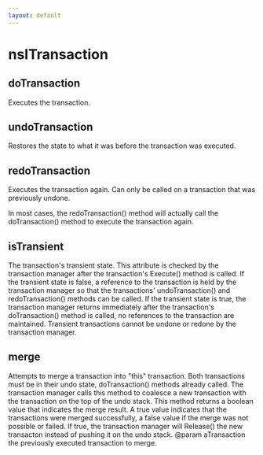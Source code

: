 ```yaml
---
layout: default
---
```


# nsITransaction #

## doTransaction ##

Executes the transaction.


## undoTransaction ##

Restores the state to what it was before the transaction was executed.


## redoTransaction ##

Executes the transaction again. Can only be called on a transaction that
was previously undone.
<P>
In most cases, the redoTransaction() method will actually call the
doTransaction() method to execute the transaction again.


## isTransient ##

The transaction's transient state. This attribute is checked by
the transaction manager after the transaction's Execute() method is called.
If the transient state is false, a reference to the transaction is
held by the transaction manager so that the transactions' undoTransaction()
and redoTransaction() methods can be called. If the transient state is
true, the transaction manager returns immediately after the transaction's
doTransaction() method is called, no references to the transaction are
maintained. Transient transactions cannot be undone or redone by the
transaction manager.


## merge ##

Attempts to merge a transaction into "this" transaction. Both transactions
must be in their undo state, doTransaction() methods already called. The
transaction manager calls this method to coalesce a new transaction with
the transaction on the top of the undo stack.
This method returns a boolean value that indicates the merge result.
A true value indicates that the transactions were merged successfully,
a false value if the merge was not possible or failed. If true,
the transaction manager will Release() the new transacton instead of
pushing it on the undo stack.
@param aTransaction the previously executed transaction to merge.

